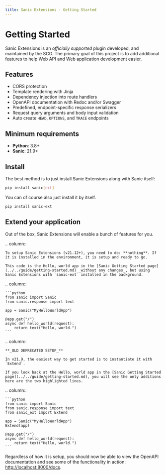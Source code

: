 ```yaml
---
title: Sanic Extensions - Getting Started
---
```


# Getting Started

Sanic Extensions is an *officially supported* plugin developed, and maintained by the SCO. The primary goal of this project is to add additional features to help Web API and Web application development easier.

## Features

- CORS protection
- Template rendering with Jinja
- Dependency injection into route handlers
- OpenAPI documentation with Redoc and/or Swagger
- Predefined, endpoint-specific response serializers
- Request query arguments and body input validation
- Auto create `HEAD`, `OPTIONS`, and `TRACE` endpoints

## Minimum requirements

- **Python**: 3.8+
- **Sanic**: 21.9+

## Install

The best method is to just install Sanic Extensions along with Sanic itself:

```bash
pip install sanic[ext]
```

You can of course also just install it by itself.

```bash
pip install sanic-ext
```

## Extend your application

Out of the box, Sanic Extensions will enable a bunch of features for you. 

.. column::

    To setup Sanic Extensions (v21.12+), you need to do: **nothing**. If it is installed in the environment, it is setup and ready to go.

    This code is the Hello, world app in the [Sanic Getting Started page](../../guide/getting-started.md) _without any changes_, but using Sanic Extensions with `sanic-ext` installed in the background.

.. column::

    ```python
    from sanic import Sanic
    from sanic.response import text

    app = Sanic("MyHelloWorldApp")

    @app.get("/")
    async def hello_world(request):
        return text("Hello, world.")
    ```


.. column::

    **_OLD DEPRECATED SETUP_**

    In v21.9, the easiest way to get started is to instantiate it with `Extend`.

    If you look back at the Hello, world app in the [Sanic Getting Started page](../../guide/getting-started.md), you will see the only additions here are the two highlighted lines.

.. column::

    ```python
    from sanic import Sanic
    from sanic.response import text
    from sanic_ext import Extend

    app = Sanic("MyHelloWorldApp")
    Extend(app)

    @app.get("/")
    async def hello_world(request):
        return text("Hello, world.")
    ```

Regardless of how it is setup, you should now be able to view the OpenAPI documentation and see some of the functionality in action: [http://localhost:8000/docs](http://localhost:8000/docs).
